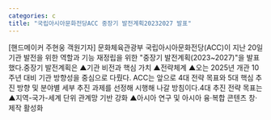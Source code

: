 ```yaml
---
categories: c
title: "국립아시아문화전당ACC 중장기 발전계획20232027 발표"
---
```

[핸드메이커 주현웅 객원기자] 문화체육관광부 국립아시아문화전당(ACC)이 지난 20일 기관 발전을 위한 역할과 기능 재정립을 위한 "중장기 발전계획(2023~2027)"을 발표했다.중장기 발전계획은 ▲기관 비전과 핵심 가치 ▲전략체계 ▲오는 2025년 개관 10주년 대비 기관 방향성을 중심으로 다뤘다. ACC는 앞으로 4대 전략 목표와 5대 핵심 추진 방향 및 분야별 세부 추진 과제를 선정해 시행해 나갈 방침이다.4대 추진 전략 목표는 ▲지역-국가-세계 단위 관계망 기반 강화 ▲아시아 연구 및 아시아 융·복합 콘텐츠 창·제작 활성화